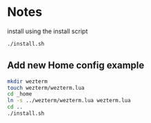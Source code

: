 # Notes

install using the install script

```sh
./install.sh
```

## Add new Home config example

```sh
mkdir wezterm
touch wezterm/wezterm.lua
cd _home
ln -s ../wezterm/wezterm.lua wezterm.lua
cd ..
./install.sh
```
